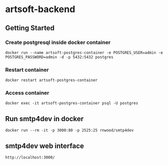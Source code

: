 # artsoft-backend

## Getting Started

### Create postgresql inside docker container

```
docker run --name artsoft-postgres-container -e POSTGRES_USER=admin -e POSTGRES_PASSWORD=admin -d -p 5432:5432 postgres
```

### Restart container
```
docker restart artsoft-postgres-container
```

### Access container
```
docker exec -it artsoft-postgres-container psql -U postgres
```

## Run smtp4dev in docker
```agsl
docker run --rm -it -p 3000:80 -p 2525:25 rnwood/smtp4dev
```

## smtp4dev web interface
```agsl
http://localhost:3000/
```